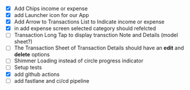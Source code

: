 - [X] Add Chips income or expense
- [X] add Launcher icon for our App
- [X] Add Arrow to Transactions List to Indicate income or expense
- [x] in add expense screen selected category should refelcted
- [ ] Transaction Long Tap to display transction Note and Details (model sheet?)
- [ ] The Transaction Sheet of Transaction Details should have an **edit** and **delete** options
- [ ] Shimmer Loading instead of circle progress indicator
- [ ] Setup tests
- [X] add github actions
- [ ] add fastlane and ci/cd pipeline
